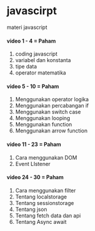 # javascirpt
materi javascript

#### video 1 - 4 = Paham 

1. coding javascript
2. variabel dan konstanta
3. tipe data
4. operator matematika

#### video 5 - 10 = Paham

1. Menggunakan operator logika
2. Menggunakan percabangan if
3. Menggunakan switch case
4. Menggunakan looping
5. Menggunakan function
6. Menggunakan arrow function

#### video 11 - 23 = Paham

1. Cara menggunakan DOM
2. Event LIstener

#### video 24 - 30 = Paham
1. Cara menggunakan filter
2. Tentang localstorage
3. Tentang sessionstorage
4. Tentang json
5. Tentang fetch data dan api
6. Tentang Async await